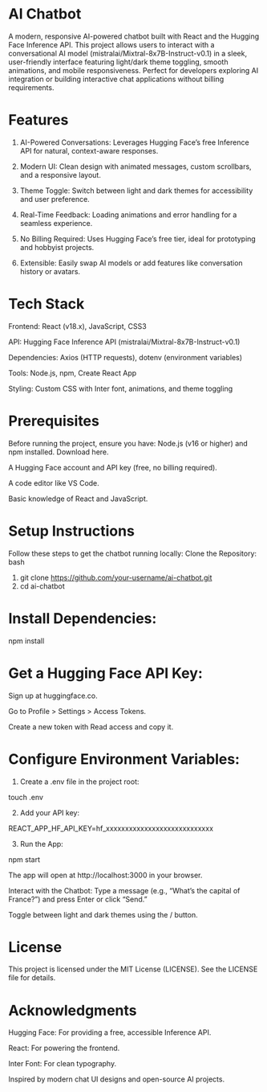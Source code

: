 # AI Chatbot
A modern, responsive AI-powered chatbot built with React and the Hugging Face Inference API. This project allows users to interact with a conversational AI model (mistralai/Mixtral-8x7B-Instruct-v0.1) in a sleek, user-friendly interface featuring light/dark theme toggling, smooth animations, and mobile responsiveness. Perfect for developers exploring AI integration or building interactive chat applications without billing requirements.

# Features

1. AI-Powered Conversations: Leverages Hugging Face’s free Inference API for natural, context-aware responses.

2. Modern UI: Clean design with animated messages, custom scrollbars, and a responsive layout.

3. Theme Toggle: Switch between light and dark themes for accessibility and user preference.

4. Real-Time Feedback: Loading animations and error handling for a seamless experience.

5. No Billing Required: Uses Hugging Face’s free tier, ideal for prototyping and hobbyist projects.

6. Extensible: Easily swap AI models or add features like conversation history or avatars.

# Tech Stack

Frontend: React (v18.x), JavaScript, CSS3

API: Hugging Face Inference API (mistralai/Mixtral-8x7B-Instruct-v0.1)

Dependencies: Axios (HTTP requests), dotenv (environment variables)

Tools: Node.js, npm, Create React App

Styling: Custom CSS with Inter font, animations, and theme toggling

# Prerequisites
Before running the project, ensure you have:
Node.js (v16 or higher) and npm installed. Download here.

A Hugging Face account and API key (free, no billing required).

A code editor like VS Code.

Basic knowledge of React and JavaScript.

# Setup Instructions

Follow these steps to get the chatbot running locally:
Clone the Repository:
bash

1. git clone https://github.com/your-username/ai-chatbot.git
2. cd ai-chatbot

# Install Dependencies:

npm install

# Get a Hugging Face API Key:

Sign up at huggingface.co.

Go to Profile > Settings > Access Tokens.

Create a new token with Read access and copy it.

# Configure Environment Variables:

1. Create a .env file in the project root:

touch .env

2. Add your API key:

REACT_APP_HF_API_KEY=hf_xxxxxxxxxxxxxxxxxxxxxxxxxxxx

3. Run the App:

npm start

The app will open at http://localhost:3000 in your browser.

Interact with the Chatbot:
Type a message (e.g., “What’s the capital of France?”) and press Enter or click “Send.”

Toggle between light and dark themes using the / button.

# License

This project is licensed under the MIT License (LICENSE). See the LICENSE file for details.

# Acknowledgments

Hugging Face: For providing a free, accessible Inference API.

React: For powering the frontend.

Inter Font: For clean typography.

Inspired by modern chat UI designs and open-source AI projects.

